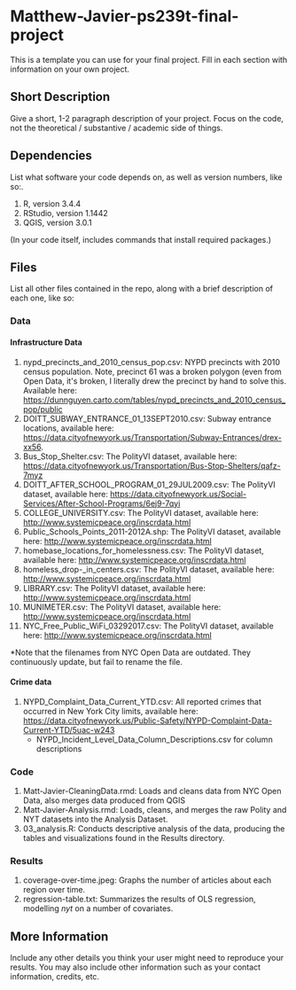 # Matthew-Javier-ps239t-final-project
This is a template you can use for your final project. Fill in each section with information on your own project.

## Short Description

Give a short, 1-2 paragraph description of your project. Focus on the code, not the theoretical / substantive / academic side of things. 

## Dependencies

List what software your code depends on, as well as version numbers, like so:.

1. R, version 3.4.4
2. RStudio, version 1.1442
2. QGIS, version 3.0.1

(In your code itself, includes commands that install required packages.)

## Files

List all other files contained in the repo, along with a brief description of each one, like so:

### Data
#### Infrastructure Data
1. nypd_precincts_and_2010_census_pop.csv: NYPD precincts with 2010 census population. Note, precinct 61 was a broken polygon (even from Open Data, it's broken, I literally drew the precinct by hand to solve this. Available here: https://dunnguyen.carto.com/tables/nypd_precincts_and_2010_census_pop/public
1. DOITT_SUBWAY_ENTRANCE_01_13SEPT2010.csv: Subway entrance locations, available here: https://data.cityofnewyork.us/Transportation/Subway-Entrances/drex-xx56. 
3. Bus_Stop_Shelter.csv: The PolityVI dataset, available here: https://data.cityofnewyork.us/Transportation/Bus-Stop-Shelters/qafz-7myz
4. DOITT_AFTER_SCHOOL_PROGRAM_01_29JUL2009.csv: The PolityVI dataset, available here: https://data.cityofnewyork.us/Social-Services/After-School-Programs/6ej9-7qyi
5. COLLEGE_UNIVERSITY.csv: The PolityVI dataset, available here: http://www.systemicpeace.org/inscrdata.html
6. Public_Schools_Points_2011-2012A.shp: The PolityVI dataset, available here: http://www.systemicpeace.org/inscrdata.html
7. homebase_locations_for_homelessness.csv: The PolityVI dataset, available here: http://www.systemicpeace.org/inscrdata.html
8. homeless_drop-_in_centers.csv: The PolityVI dataset, available here: http://www.systemicpeace.org/inscrdata.html
9. LIBRARY.csv: The PolityVI dataset, available here: http://www.systemicpeace.org/inscrdata.html
10. MUNIMETER.csv: The PolityVI dataset, available here: http://www.systemicpeace.org/inscrdata.html
11. NYC_Free_Public_WiFi_03292017.csv: The PolityVI dataset, available here: http://www.systemicpeace.org/inscrdata.html

*Note that the filenames from NYC Open Data are outdated. They continuously update, but fail to rename the file.
#### Crime data
1. NYPD_Complaint_Data_Current_YTD.csv: All reported crimes that occurred in New York City limits, available here: https://data.cityofnewyork.us/Public-Safety/NYPD-Complaint-Data-Current-YTD/5uac-w243
    - NYPD_Incident_Level_Data_Column_Descriptions.csv for column descriptions

### Code

1. Matt-Javier-CleaningData.rmd: Loads and cleans data from NYC Open Data, also merges data produced from QGIS
2. Matt-Javier-Analysis.rmd: Loads, cleans, and merges the raw Polity and NYT datasets into the Analysis Dataset.
2. 03_analysis.R: Conducts descriptive analysis of the data, producing the tables and visualizations found in the Results directory.

### Results

1. coverage-over-time.jpeg: Graphs the number of articles about each region over time.
2. regression-table.txt: Summarizes the results of OLS regression, modelling *nyt* on a number of covariates.

## More Information

Include any other details you think your user might need to reproduce your results. You may also include other information such as your contact information, credits, etc.
